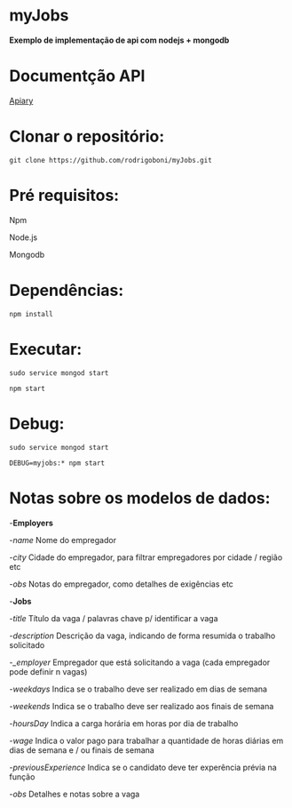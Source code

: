 # myJobs
**Exemplo de implementação de api com nodejs + mongodb**

# Documentção API
[Apiary](http://docs.myjobs2.apiary.io)

# Clonar o repositório:
`git clone https://github.com/rodrigoboni/myJobs.git`

# Pré requisitos:
Npm

Node.js

Mongodb

# Dependências:
`npm install`

# Executar:
`sudo service mongod start`

`npm start`

# Debug:
`sudo service mongod start`

`DEBUG=myjobs:* npm start`

# Notas sobre os modelos de dados:
-**Employers**

  -*name* Nome do empregador

  -*city* Cidade do empregador, para filtrar empregadores por cidade / região etc

  -*obs* Notas do empregador, como detalhes de exigências etc




-**Jobs**

  -*title* Título da vaga / palavras chave p/ identificar a vaga

  -*description* Descrição da vaga, indicando de forma resumida o trabalho solicitado

  -*_employer* Empregador que está solicitando a vaga (cada empregador pode definir n vagas)

  -*weekdays* Indica se o trabalho deve ser realizado em dias de semana

  -*weekends* Indica se o trabalho deve ser realizado aos finais de semana

  -*hoursDay* Indica a carga horária em horas por dia de trabalho

  -*wage* Indica o valor pago para trabalhar a quantidade de horas diárias em dias de semana e / ou finais de semana

  -*previousExperience* Indica se o candidato deve ter experência prévia na função

  -*obs* Detalhes e notas sobre a vaga
